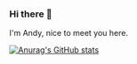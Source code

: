 ### Hi there 👋

I'm Andy, nice to meet you here.

[![Anurag's GitHub stats](https://github-readme-stats.vercel.app/api?username=andy)](https://github.com/anuraghazra/github-readme-stats)

<!--
**AndyLau223/AndyLau223** is a ✨ _special_ ✨ repository because its `README.md` (this file) appears on your GitHub profile.

Here are some ideas to get you started:

- 🔭 I’m currently working on ...
- 🌱 I’m currently learning ...
- 👯 I’m looking to collaborate on ...
- 🤔 I’m looking for help with ...
- 💬 Ask me about ...
- 📫 How to reach me: ...
- 😄 Pronouns: ...
- ⚡ Fun fact: ...
-->
